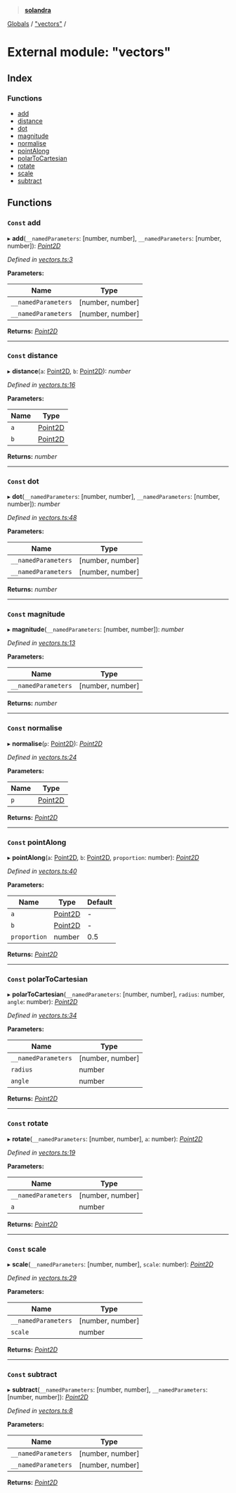 > **[solandra](../README.md)**

[Globals](../globals.md) / ["vectors"](_vectors_.md) /

# External module: "vectors"

## Index

### Functions

* [add](_vectors_.md#const-add)
* [distance](_vectors_.md#const-distance)
* [dot](_vectors_.md#const-dot)
* [magnitude](_vectors_.md#const-magnitude)
* [normalise](_vectors_.md#const-normalise)
* [pointAlong](_vectors_.md#const-pointalong)
* [polarToCartesian](_vectors_.md#const-polartocartesian)
* [rotate](_vectors_.md#const-rotate)
* [scale](_vectors_.md#const-scale)
* [subtract](_vectors_.md#const-subtract)

## Functions

### `Const` add

▸ **add**(`__namedParameters`: [number, number], `__namedParameters`: [number, number]): *[Point2D](_types_play_.md#point2d)*

*Defined in [vectors.ts:3](https://github.com/jamesporter/solandra/blob/c698086/src/lib/vectors.ts#L3)*

**Parameters:**

Name | Type |
------ | ------ |
`__namedParameters` | [number, number] |
`__namedParameters` | [number, number] |

**Returns:** *[Point2D](_types_play_.md#point2d)*

___

### `Const` distance

▸ **distance**(`a`: [Point2D](_types_play_.md#point2d), `b`: [Point2D](_types_play_.md#point2d)): *number*

*Defined in [vectors.ts:16](https://github.com/jamesporter/solandra/blob/c698086/src/lib/vectors.ts#L16)*

**Parameters:**

Name | Type |
------ | ------ |
`a` | [Point2D](_types_play_.md#point2d) |
`b` | [Point2D](_types_play_.md#point2d) |

**Returns:** *number*

___

### `Const` dot

▸ **dot**(`__namedParameters`: [number, number], `__namedParameters`: [number, number]): *number*

*Defined in [vectors.ts:48](https://github.com/jamesporter/solandra/blob/c698086/src/lib/vectors.ts#L48)*

**Parameters:**

Name | Type |
------ | ------ |
`__namedParameters` | [number, number] |
`__namedParameters` | [number, number] |

**Returns:** *number*

___

### `Const` magnitude

▸ **magnitude**(`__namedParameters`: [number, number]): *number*

*Defined in [vectors.ts:13](https://github.com/jamesporter/solandra/blob/c698086/src/lib/vectors.ts#L13)*

**Parameters:**

Name | Type |
------ | ------ |
`__namedParameters` | [number, number] |

**Returns:** *number*

___

### `Const` normalise

▸ **normalise**(`p`: [Point2D](_types_play_.md#point2d)): *[Point2D](_types_play_.md#point2d)*

*Defined in [vectors.ts:24](https://github.com/jamesporter/solandra/blob/c698086/src/lib/vectors.ts#L24)*

**Parameters:**

Name | Type |
------ | ------ |
`p` | [Point2D](_types_play_.md#point2d) |

**Returns:** *[Point2D](_types_play_.md#point2d)*

___

### `Const` pointAlong

▸ **pointAlong**(`a`: [Point2D](_types_play_.md#point2d), `b`: [Point2D](_types_play_.md#point2d), `proportion`: number): *[Point2D](_types_play_.md#point2d)*

*Defined in [vectors.ts:40](https://github.com/jamesporter/solandra/blob/c698086/src/lib/vectors.ts#L40)*

**Parameters:**

Name | Type | Default |
------ | ------ | ------ |
`a` | [Point2D](_types_play_.md#point2d) | - |
`b` | [Point2D](_types_play_.md#point2d) | - |
`proportion` | number | 0.5 |

**Returns:** *[Point2D](_types_play_.md#point2d)*

___

### `Const` polarToCartesian

▸ **polarToCartesian**(`__namedParameters`: [number, number], `radius`: number, `angle`: number): *[Point2D](_types_play_.md#point2d)*

*Defined in [vectors.ts:34](https://github.com/jamesporter/solandra/blob/c698086/src/lib/vectors.ts#L34)*

**Parameters:**

Name | Type |
------ | ------ |
`__namedParameters` | [number, number] |
`radius` | number |
`angle` | number |

**Returns:** *[Point2D](_types_play_.md#point2d)*

___

### `Const` rotate

▸ **rotate**(`__namedParameters`: [number, number], `a`: number): *[Point2D](_types_play_.md#point2d)*

*Defined in [vectors.ts:19](https://github.com/jamesporter/solandra/blob/c698086/src/lib/vectors.ts#L19)*

**Parameters:**

Name | Type |
------ | ------ |
`__namedParameters` | [number, number] |
`a` | number |

**Returns:** *[Point2D](_types_play_.md#point2d)*

___

### `Const` scale

▸ **scale**(`__namedParameters`: [number, number], `scale`: number): *[Point2D](_types_play_.md#point2d)*

*Defined in [vectors.ts:29](https://github.com/jamesporter/solandra/blob/c698086/src/lib/vectors.ts#L29)*

**Parameters:**

Name | Type |
------ | ------ |
`__namedParameters` | [number, number] |
`scale` | number |

**Returns:** *[Point2D](_types_play_.md#point2d)*

___

### `Const` subtract

▸ **subtract**(`__namedParameters`: [number, number], `__namedParameters`: [number, number]): *[Point2D](_types_play_.md#point2d)*

*Defined in [vectors.ts:8](https://github.com/jamesporter/solandra/blob/c698086/src/lib/vectors.ts#L8)*

**Parameters:**

Name | Type |
------ | ------ |
`__namedParameters` | [number, number] |
`__namedParameters` | [number, number] |

**Returns:** *[Point2D](_types_play_.md#point2d)*